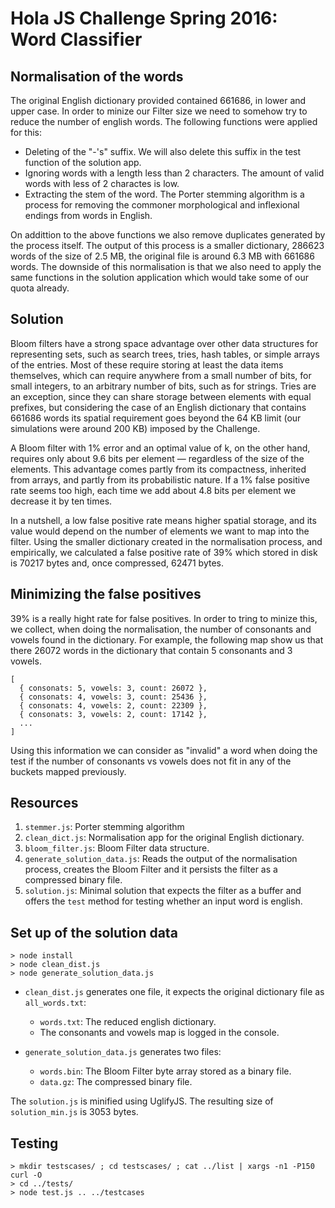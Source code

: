 # Hola JS Challenge Spring 2016: Word Classifier


## Normalisation of the words

The original English dictionary provided contained 661686, in lower and upper case. In order to minize our Filter size we need to somehow try to reduce the number of english words. The following functions were applied for this:

* Deleting of the "-'s" suffix. We will also delete this suffix in the test function of the solution app.
* Ignoring words with a length less than 2 characters. The amount of valid words with less of 2 charactes is low.
* Extracting the stem of the word. The Porter stemming algorithm is a process for removing the commoner morphological and inflexional endings from words in English.

On addittion to the above functions we also remove duplicates generated by the process itself.
The output of this process is a smaller dictionary, 286623 words of the size of 2.5 MB, the original file is around 6.3 MB with 661686 words.
The downside of this normalisation is that we also need to apply the same functions in the solution application which would take some of our quota already.

## Solution

Bloom filters have a strong space advantage over other data structures for representing sets, such as search trees, tries, hash tables, or simple arrays of the entries. Most of these require storing at least the data items themselves, which can require anywhere from a small number of bits, for small integers, to an arbitrary number of bits, such as for strings. Tries are an exception, since they can share storage between elements with equal prefixes, but considering the case of an English dictionary that contains 661686 words its spatial requirement goes beyond the 64 KB limit (our simulations were around 200 KB) imposed by the Challenge.

A Bloom filter with 1% error and an optimal value of k, on the other hand, requires only about 9.6 bits per element — regardless of the size of the elements. This advantage comes partly from its compactness, inherited from arrays, and partly from its probabilistic nature. If a 1% false positive rate seems too high, each time we add about 4.8 bits per element we decrease it by ten times.

In a nutshell, a low false positive rate means higher spatial storage, and its value would depend on the number of elements we want to map into the filter.
Using the smaller dictionary created in the normalisation process, and empirically, we calculated a false positive rate of 39% which stored in disk is 70217 bytes and, once compressed, 62471 bytes.

## Minimizing the false positives
39% is a really hight rate for false positives. In order to tring to minize this, we collect, when doing the normalisation, the number of consonants and vowels found in the dictionary. For example, the following map show us that there 26072 words in the dictionary that contain 5 consonants and 3 vowels.
```
[
  { consonats: 5, vowels: 3, count: 26072 },
  { consonats: 4, vowels: 3, count: 25436 },
  { consonats: 4, vowels: 2, count: 22309 },
  { consonats: 3, vowels: 2, count: 17142 },
  ...
]
```
Using this information we can consider as "invalid" a word when doing the test if the number of consonants vs vowels does not fit in any of the buckets mapped previously.

## Resources

1. `stemmer.js`: Porter stemming algorithm
2. `clean_dict.js`: Normalisation app for the original English dictionary.
3. `bloom_filter.js`: Bloom Filter data structure.
4. `generate_solution_data.js`: Reads the output of the normalisation process, creates the Bloom Filter and it persists the filter as a compressed binary file.
5. `solution.js`: Minimal solution that expects the filter as a buffer and offers the `test` method for testing whether an input word is english.

## Set up of the solution data

```
> node install
> node clean_dist.js
> node generate_solution_data.js
```

* `clean_dist.js` generates one file, it expects the original dictionary file as `all_words.txt`:
  * `words.txt`: The reduced english dictionary.
  * The consonants and vowels map is logged in the console.

* `generate_solution_data.js` generates two files:
  * `words.bin`: The Bloom Filter byte array stored as a binary file.
  * `data.gz`: The compressed binary file.

The `solution.js` is minified using UglifyJS. The resulting size of `solution_min.js` is 3053 bytes.

## Testing 

```
> mkdir testscases/ ; cd testscases/ ; cat ../list | xargs -n1 -P150 curl -O
> cd ../tests/
> node test.js .. ../testcases
```
